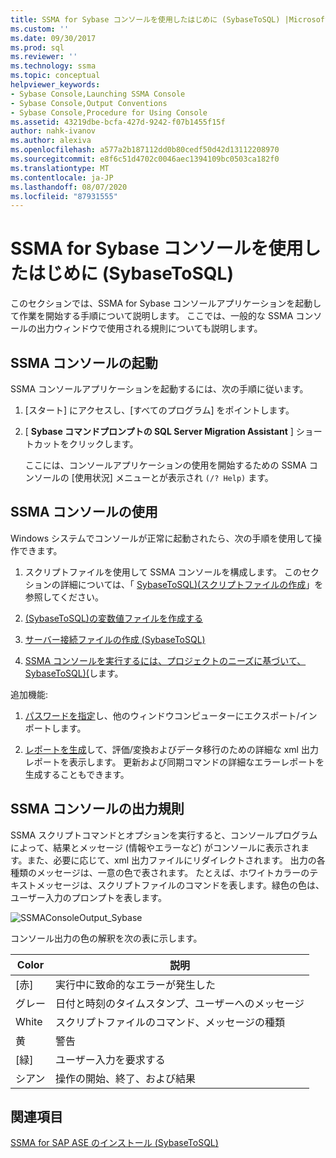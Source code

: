 ```yaml
---
title: SSMA for Sybase コンソールを使用したはじめに (SybaseToSQL) |Microsoft Docs
ms.custom: ''
ms.date: 09/30/2017
ms.prod: sql
ms.reviewer: ''
ms.technology: ssma
ms.topic: conceptual
helpviewer_keywords:
- Sybase Console,Launching SSMA Console
- Sybase Console,Output Conventions
- Sybase Console,Procedure for Using Console
ms.assetid: 43219dbe-bcfa-427d-9242-f07b1455f15f
author: nahk-ivanov
ms.author: alexiva
ms.openlocfilehash: a577a2b187112dd0b80cedf50d42d13112208970
ms.sourcegitcommit: e8f6c51d4702c0046aec1394109bc0503ca182f0
ms.translationtype: MT
ms.contentlocale: ja-JP
ms.lasthandoff: 08/07/2020
ms.locfileid: "87931555"
---
```

# <a name="getting-started-with-the-ssma-for-sybase-console-sybasetosql"></a>SSMA for Sybase コンソールを使用したはじめに (SybaseToSQL)
このセクションでは、SSMA for Sybase コンソールアプリケーションを起動して作業を開始する手順について説明します。 ここでは、一般的な SSMA コンソールの出力ウィンドウで使用される規則についても説明します。  
  
## <a name="launching-the-ssma-console"></a>SSMA コンソールの起動  
SSMA コンソールアプリケーションを起動するには、次の手順に従います。  
  
1.  [スタート] にアクセスし、[すべてのプログラム] をポイントします。  
  
2.  [ **Sybase コマンドプロンプトの SQL Server Migration Assistant** ] ショートカットをクリックします。  
  
    ここには、コンソールアプリケーションの使用を開始するための SSMA コンソールの [使用状況] メニューとが表示され `(/? Help)` ます。  
  
## <a name="using-the-ssma-console"></a>SSMA コンソールの使用  
Windows システムでコンソールが正常に起動されたら、次の手順を使用して操作できます。  
  
1.  スクリプトファイルを使用して SSMA コンソールを構成します。 このセクションの詳細については、「 [SybaseToSQL&#41;&#40;スクリプトファイルの作成](../../ssma/sybase/creating-script-files-sybasetosql.md)」を参照してください。  
  
2.  [&#40;SybaseToSQL&#41;の変数値ファイルを作成する](../../ssma/sybase/creating-variable-value-files-sybasetosql.md)  
  
3.  [サーバー接続ファイルの作成 &#40;SybaseToSQL&#41;](../../ssma/sybase/creating-the-server-connection-files-sybasetosql.md)  
  
4.  [SSMA コンソールを実行するには、プロジェクトのニーズに基づいて、SybaseToSQL&#41;&#40;](../../ssma/sybase/executing-the-ssma-console-sybasetosql.md)します。 
  
追加機能:  
  
1.  [パスワードを指定](managing-passwords-sybasetosql.md)し、他のウィンドウコンピューターにエクスポート/インポートします。  
  
2.  [レポートを生成](generating-reports-sybasetosql.md)して、評価/変換およびデータ移行のための詳細な xml 出力レポートを表示します。 更新および同期コマンドの詳細なエラーレポートを生成することもできます。  
  
## <a name="ssma-console-output-conventions"></a>SSMA コンソールの出力規則  
SSMA スクリプトコマンドとオプションを実行すると、コンソールプログラムによって、結果とメッセージ (情報やエラーなど) がコンソールに表示されます。また、必要に応じて、xml 出力ファイルにリダイレクトされます。 出力の各種類のメッセージは、一意の色で表されます。 たとえば、ホワイトカラーのテキストメッセージは、スクリプトファイルのコマンドを表します。緑色の色は、ユーザー入力のプロンプトを表します。  
  
![SSMAConsoleOutput_Sybase](../../ssma/sybase/media/ssmaconsoleoutput_sybase.JPG "SSMAConsoleOutput_Sybase")  
  
コンソール出力の色の解釈を次の表に示します。  
  
|Color|説明|  
|---------|---------------|  
|[赤]|実行中に致命的なエラーが発生した|  
|グレー|日付と時刻のタイムスタンプ、ユーザーへのメッセージ|  
|White|スクリプトファイルのコマンド、メッセージの種類|  
|黄|警告|  
|[緑]|ユーザー入力を要求する|  
|シアン|操作の開始、終了、および結果|  
  
## <a name="see-also"></a>関連項目  
[SSMA for SAP ASE のインストール &#40;SybaseToSQL&#41;](../../ssma/sybase/installing-ssma-for-sybase-sybasetosql.md)  
